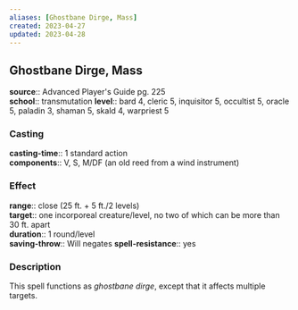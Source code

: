 ```yaml
---
aliases: [Ghostbane Dirge, Mass]
created: 2023-04-27
updated: 2023-04-28
---
```


## Ghostbane Dirge, Mass

**source**:: Advanced Player's Guide pg. 225  
**school**:: transmutation
**level**:: bard 4, cleric 5, inquisitor 5, occultist 5, oracle 5, paladin 3, shaman 5, skald 4, warpriest 5

### Casting

**casting-time**:: 1 standard action  
**components**:: V, S, M/DF (an old reed from a wind instrument)

### Effect

**range**:: close (25 ft. + 5 ft./2 levels)  
**target**:: one incorporeal creature/level, no two of which can be more than 30 ft. apart  
**duration**:: 1 round/level  
**saving-throw**:: Will negates
**spell-resistance**:: yes

### Description

This spell functions as *ghostbane dirge*, except that it affects multiple targets.
